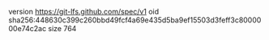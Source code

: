 version https://git-lfs.github.com/spec/v1
oid sha256:448630c399c260bbd49fcf4a69e435d5ba9ef15503d3feff3c8000000e74c2ac
size 764
